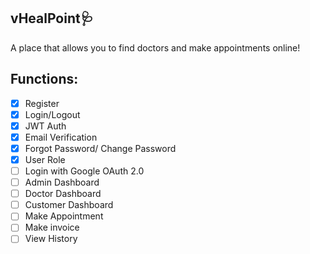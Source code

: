 ## vHealPoint🩺
A place that allows you to find doctors and make appointments online!

## Functions:
- [x] Register
- [x] Login/Logout
- [x] JWT Auth
- [x] Email Verification 
- [x] Forgot Password/ Change Password
- [x] User Role
- [ ] Login with Google OAuth 2.0
- [ ] Admin Dashboard
- [ ] Doctor Dashboard
- [ ] Customer Dashboard
- [ ] Make Appointment
- [ ] Make invoice
- [ ] View History
